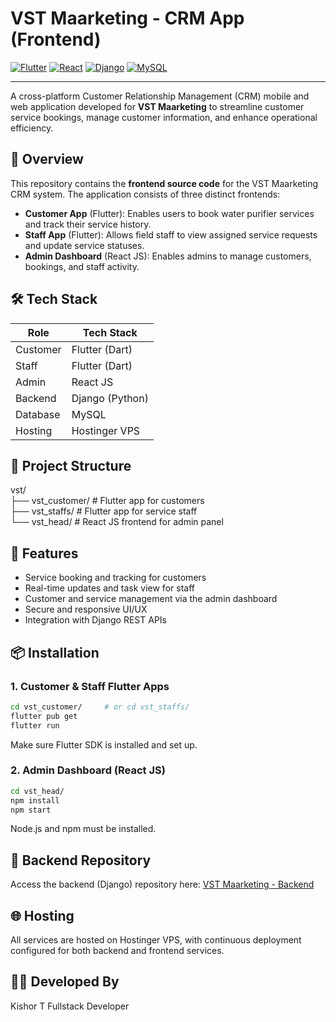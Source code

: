 # VST Maarketing - CRM App (Frontend)

[![Flutter](https://img.shields.io/badge/Flutter-%2302569B.svg?style=for-the-badge&logo=flutter&logoColor=white)](https://flutter.dev/)
[![React](https://img.shields.io/badge/React-%2361DAFB.svg?style=for-the-badge&logo=react&logoColor=black)](https://reactjs.org/)
[![Django](https://img.shields.io/badge/Django-%23092E20.svg?style=for-the-badge&logo=django&logoColor=white)](https://www.djangoproject.com/)
[![MySQL](https://img.shields.io/badge/MySQL-%2300f.svg?style=for-the-badge&logo=mysql&logoColor=white)](https://www.mysql.com/)

---

A cross-platform Customer Relationship Management (CRM) mobile and web application developed for **VST Maarketing** to streamline customer service bookings, manage customer information, and enhance operational efficiency.

## 🧾 Overview

This repository contains the **frontend source code** for the VST Maarketing CRM system. The application consists of three distinct frontends:

- **Customer App** (Flutter): Enables users to book water purifier services and track their service history.
- **Staff App** (Flutter): Allows field staff to view assigned service requests and update service statuses.
- **Admin Dashboard** (React JS): Enables admins to manage customers, bookings, and staff activity.

## 🛠️ Tech Stack

| Role     | Tech Stack             |
|----------|------------------------|
| Customer | Flutter (Dart)         |
| Staff    | Flutter (Dart)         |
| Admin    | React JS               |
| Backend  | Django (Python)        |
| Database | MySQL                  |
| Hosting  | Hostinger VPS          |

## 📂 Project Structure

vst/ </br>
├── vst_customer/ # Flutter app for customers </br>
├── vst_staffs/ # Flutter app for service staff </br>
└── vst_head/ # React JS frontend for admin panel </br>


## 🚀 Features

- Service booking and tracking for customers
- Real-time updates and task view for staff
- Customer and service management via the admin dashboard
- Secure and responsive UI/UX
- Integration with Django REST APIs

## 📦 Installation

### 1. Customer & Staff Flutter Apps

```bash
cd vst_customer/     # or cd vst_staffs/
flutter pub get
flutter run
```
Make sure Flutter SDK is installed and set up.

### 2. Admin Dashboard (React JS)

```bash
cd vst_head/
npm install
npm start
```
Node.js and npm must be installed.

## 🔗 Backend Repository
Access the backend (Django) repository here: [VST Maarketing - Backend](https://github.com/Kishor404/VST_Maarketing)

## 🌐 Hosting
All services are hosted on Hostinger VPS, with continuous deployment configured for both backend and frontend services.

## 👨‍💼 Developed By
Kishor T
Fullstack Developer
